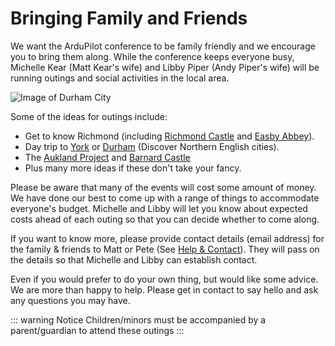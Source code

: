 # Bringing Family and Friends

We want the ArduPilot conference to be family friendly and we encourage you to bring them along. While the conference keeps everyone busy, Michelle Kear (Matt Kear's wife) and Libby Piper (Andy Piper's wife) will be running outings and social activities in the local area.

![Image of Durham City](/images/City_of_Durham.jpg)

Some of the ideas for outings include:

- Get to know Richmond (including [Richmond Castle](https://www.english-heritage.org.uk/visit/places/richmond-castle/) and [Easby Abbey](https://www.english-heritage.org.uk/visit/places/easby-abbey/)).
- Day trip to [York](https://visityork.org/) or [Durham](https://www.thisisdurham.com/) (Discover Northern English cities).
- The [Aukland Project](https://aucklandproject.org/) and [Barnard Castle](https://www.english-heritage.org.uk/visit/places/barnard-castle/)
- Plus many more ideas if these don't take your fancy.

Please be aware that many of the events will cost some amount of money. We have done our best to come up with a range of things to accommodate everyone's budget. Michelle and Libby will let you know about expected costs ahead of each outing so that you can decide whether to come along.

If you want to know more, please provide contact details (email address) for the family & friends to Matt or Pete (See [Help & Contact](/help_and_contact)). They will pass on the details so that Michelle and Libby can establish contact.

Even if you would prefer to do your own thing, but would like some advice. We are more than happy to help. Please get in contact to say hello and ask any questions you may have.

::: warning Notice
Children/minors must be accompanied by a parent/guardian to attend these outings
:::
